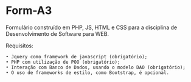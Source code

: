 # Form-A3
 Formulário construído em PHP, JS, HTML e CSS para a disciplina de Desenvolvimento de Software para WEB.

 Requisitos:

	• Jquery como framework de javascript (obrigatório);
	• PHP com utilização de POO (obrigatório);
	• Interação com Banco de Dados, usando o modelo DAO (obrigatório);
	• O uso de frameworks de estilo, como Bootstrap, é opcional.
